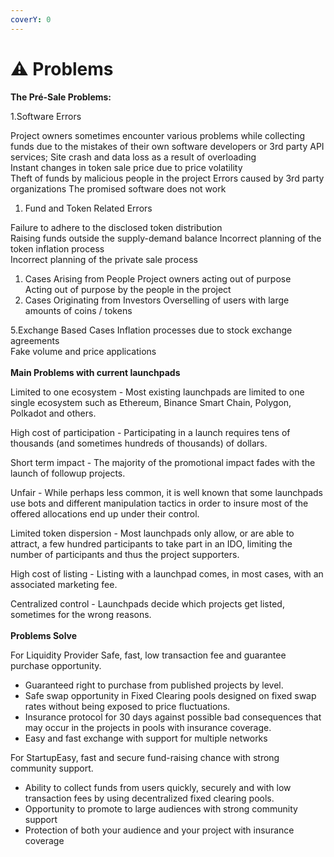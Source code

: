 ```yaml
---
coverY: 0
---
```


# ⚠ Problems



**The Pré-Sale Problems:**

1.Software Errors

Project owners sometimes encounter various problems while collecting funds due to the mistakes of their own software developers or 3rd party API services; Site crash and data loss as a result of overloading\
Instant changes in token sale price due to price volatility\
Theft of funds by malicious people in the project Errors caused by 3rd party organizations The promised software does not work

1. Fund and Token Related Errors

Failure to adhere to the disclosed token distribution\
Raising funds outside the supply-demand balance Incorrect planning of the token inflation process\
Incorrect planning of the private sale process

1. Cases Arising from People Project owners acting out of purpose\
   Acting out of purpose by the people in the project
2. Cases Originating from Investors Overselling of users with large amounts of coins / tokens

5.Exchange Based Cases Inflation processes due to stock exchange agreements\
Fake volume and price applications\
\
**Main Problems with current launchpads**&#x20;

Limited to one ecosystem - Most existing launchpads are limited to one single ecosystem such as Ethereum, Binance Smart Chain, Polygon, Polkadot and others.

High cost of participation - Participating in a launch requires tens of thousands (and sometimes hundreds of thousands) of dollars.

Short term impact - The majority of the promotional impact fades with the launch of followup projects.

Unfair - While perhaps less common, it is well known that some launchpads use bots and different manipulation tactics in order to insure most of the offered allocations end up under their control.

Limited token dispersion - Most launchpads only allow, or are able to attract, a few hundred participants to take part in an IDO, limiting the number of participants and thus the project supporters.

High cost of listing - Listing with a launchpad comes, in most cases, with an associated marketing fee.

Centralized control - Launchpads decide which projects get listed, sometimes for the wrong reasons.\
\
**Problems Solve**

For Liquidity Provider Safe, fast, low transaction fee and guarantee purchase opportunity.

* Guaranteed right to purchase from published projects by level.
* Safe swap opportunity in Fixed Clearing pools designed on fixed swap rates without being exposed to price fluctuations.
* Insurance protocol for 30 days against possible bad consequences that may occur in the projects in pools with insurance coverage.
* Easy and fast exchange with support for multiple networks

For StartupEasy, fast and secure fund-raising chance with strong community support.

* Ability to collect funds from users quickly, securely and with low transaction fees by using decentralized fixed clearing pools.
* Opportunity to promote to large audiences with strong community support
* Protection of both your audience and your project with insurance coverage
